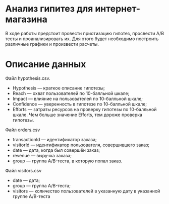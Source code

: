 # Анализ гипитез для интернет-магазина
В ходе работы предстоит провести приотизацию гипотез, просвести A/B тесты и проанализировать их. Для этого будет необходимо построить различные графики и произвести расчеты.
# Описание данных
Файл hypothesis.csv.
* Hypothesis — краткое описание гипотезы;
* Reach — охват пользователей по 10-балльной шкале;
* Impact — влияние на пользователей по 10-балльной шкале;
* Confidence — уверенность в гипотезе по 10-балльной шкале;
* Efforts — затраты ресурсов на проверку гипотезы по 10-балльной шкале. Чем больше значение Efforts, тем дороже проверка гипотезы.

Файл orders.csv
* transactionId — идентификатор заказа;
* visitorId — идентификатор пользователя, совершившего заказ;
* date — дата, когда был совершён заказ;
* revenue — выручка заказа;
* group — группа A/B-теста, в которую попал заказ.

Файл visitors.csv
* date — дата;
* group — группа A/B-теста;
* visitors — количество пользователей в указанную дату в указанной группе A/B-теста
